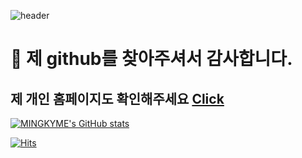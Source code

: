 ![header](https://capsule-render.vercel.app/api?type=wave&color=E3A6AE&height=300&section=header&text=MINGKYME&fontSize=90)

# 👋 제 github를 찾아주셔서 감사합니다.
## 제 개인 홈페이지도 확인해주세요 [Click](https://www.mingky.me)

[![MINGKYME's GitHub stats](https://github-readme-stats.vercel.app/api?username=mingkyme&count_private=true&show_icons=true)](https://github.com/anuraghazra/github-readme-stats)

[![Hits](https://hits.seeyoufarm.com/api/count/incr/badge.svg?url=https%3A%2F%2Fgithub.com%2Fmingkyme&count_bg=%2379C83D&title_bg=%23555555&icon=&icon_color=%23E7E7E7&title=hits&edge_flat=false)](https://hits.seeyoufarm.com)
